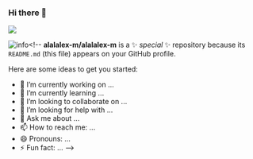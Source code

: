 ### Hi there 👋
![](https://visitor-badge.glitch.me/badge?page_id=alalalex-m)

![info](https://github-readme-stats.vercel.app/api?alalalex-m=CasterWx&show_icons=true&count_private=true&hide=prs&theme=dark)<!--
**alalalex-m/alalalex-m** is a ✨ _special_ ✨ repository because its `README.md` (this file) appears on your GitHub profile.

Here are some ideas to get you started:

- 🔭 I’m currently working on ...
- 🌱 I’m currently learning ...
- 👯 I’m looking to collaborate on ...
- 🤔 I’m looking for help with ...
- 💬 Ask me about ...
- 📫 How to reach me: ...
- 😄 Pronouns: ...
- ⚡ Fun fact: ...
-->

